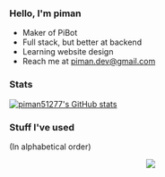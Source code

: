 ### Hello, I'm piman

- Maker of PiBot
- Full stack, but better at backend
- Learning website design
- Reach me at piman.dev@gmail.com

### Stats
[![piman51277's GitHub stats](https://github-readme-stats-one-bice.vercel.app/api/top-langs/?username=piman51277&langs_count=10&layout=compact&role=OWNER,ORGANIZATION_MEMBER&exclude_repo=pros-examples)](https://github.com/anuraghazra/github-readme-stats)

### Stuff I've used
(In alphabetical order)
<p align="center">
  <a href="https://skillicons.dev">
    <img src="https://skillicons.dev/icons?i=arduino,bash,cpp,cloudflare,css,docker,electron,express,figma,firebase,git,github,heroku,html,js,jest,jquery,latex,linux,md,mongodb,nextjs,nodejs,postman,prisma,py,react,regex,replit,sass,sqlite,stackoverflow,svelte,svg,tailwind,ts,vscode,webpack&theme=dark" />
  </a>
</p>
